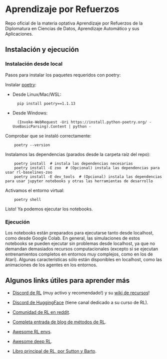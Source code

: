 # Aprendizaje por Refuerzos

Repo oficial de la materia optativa Aprendizaje por Refuerzos de la Diplomatura en Ciencias de Datos, Aprendizaje
Automático y sus Aplicaciones.

## Instalación y ejecución

### Instalación desde local

Pasos para instalar los paquetes requeridos con poetry:

Instalar [poetry](https://python-poetry.org/docs/#installation):

* Desde Linux/Mac/WSL:

        pip install poetry==1.1.13

* Desde Windows:

        (Invoke-WebRequest -Uri https://install.python-poetry.org/ -UseBasicParsing).Content | python -

Comprobar que se instaló correctamente:

        poetry --version

Instalamos las dependencias (parados desde la carpeta raíz del repo):

        poetry install  # instala las dependencias necesarias
        poetry install -E zoo  # (Opcional) instala las dependencias para usar rl-baselines-zoo
        poetry install -E dev_tools  # (Opcional) instala las dependencias para usar jupyter notebooks y otras las herramientas de desarrollo

Activamos el entorno virtual:

        poetry shell

Listo! Ya podemos ejecutar los notebooks.

### Ejecución

Los notebooks están preparados para ejecutarse tanto desde localhost, como desde Google Colab.
En general, las simulaciones de estos notebooks se pueden ejecutar sin problemas desde localhost, ya que no demandan demasiados recursos computacionales (excepto si se ejecutan entrenamientos completos en entornos muy complejos, como en los de Atari).
Algunas características sólo están disponibles en localhost, como las animaciones de los agentes en los entornos.

## Algunos links útiles para aprender más

* [Discord de RL](https://discord.gg/dBVVY8Sz7v) (muy activo y recomendado!) y su [wiki de recursos](https://github.com/andyljones/reinforcement-learning-discord-wiki/wiki)!

* [Discord de HuggingFace](http://hf.co/join/discord) (tiene canal dedicado a su curso de RL).

* [Comunidad de RL en reddit](https://old.reddit.com/r/reinforcementlearning).

* [Completa entrada de blog de métodos de RL](https://lilianweng.github.io/lil-log/2018/02/19/a-long-peek-into-reinforcement-learning.html).

* [Awesome RL envs](https://github.com/clvrai/awesome-rl-envs).

* [Awesome deep RL](https://github.com/kengz/awesome-deep-rl).

* [Libro principal de RL, por Sutton y Barto](http://incompleteideas.net/book/RLbook2020.pdf).
